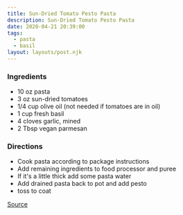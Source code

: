 ```yaml
---
title: Sun-Dried Tomato Pesto Pasta
description: Sun-Dried Tomato Pesto Pasta
date: 2020-04-21 20:39:00
tags:
  - pasta
  - basil
layout: layouts/post.njk
---
```


### Ingredients

- 10 oz pasta
- 3 oz sun-dried tomatoes
- 1/4 cup olive oil (not needed if tomatoes are in oil)
- 1 cup fresh basil
- 4 cloves garlic, mined
- 2 Tbsp vegan parmesan

### Directions

- Cook pasta according to package instructions
- Add remaining ingredients to food processor and puree
- If it's a little thick add some pasta water
- Add drained pasta back to pot and add pesto
- toss to coat

[Source](https://minimalistbaker.com/sun-dried-tomato-pesto-pasta-vegan-gf/)
